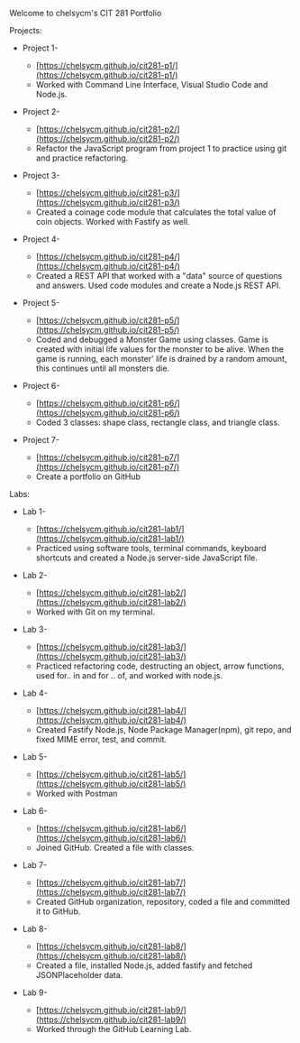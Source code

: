 Welcome to chelsycm's CIT 281 Portfolio

Projects: 

  * Project 1-
    * [https://chelsycm.github.io/cit281-p1/](https://chelsycm.github.io/cit281-p1/)
    * Worked with Command Line Interface, Visual Studio Code and Node.js. 
  
  * Project 2- 
    * [https://chelsycm.github.io/cit281-p2/](https://chelsycm.github.io/cit281-p2/)
    * Refactor the JavaScript program from project 1 to practice using git and practice refactoring. 
  
  * Project 3- 
    * [https://chelsycm.github.io/cit281-p3/](https://chelsycm.github.io/cit281-p3/)
    * Created a coinage code module that calculates the total value of coin objects. Worked with Fastify as well. 
  
  * Project 4- 
    * [https://chelsycm.github.io/cit281-p4/](https://chelsycm.github.io/cit281-p4/)
    * Created a REST API that worked with a "data" source of questions and answers. Used code modules and create a Node.js REST API. 
  
  * Project 5- 
    * [https://chelsycm.github.io/cit281-p5/](https://chelsycm.github.io/cit281-p5/)
    * Coded and debugged a Monster Game using classes. Game is created with initial life values for the monster to be alive. When the game is running, each monster'
  life is drained by a random amount, this continues until all monsters die. 
   
  * Project 6- 
    * [https://chelsycm.github.io/cit281-p6/](https://chelsycm.github.io/cit281-p6/)
    * Coded 3 classes: shape class, rectangle class, and triangle class. 
  
  * Project 7- 
    * [https://chelsycm.github.io/cit281-p7/](https://chelsycm.github.io/cit281-p7/)
    * Create a portfolio on GitHub 
  
 Labs:
  * Lab 1- 
    * [https://chelsycm.github.io/cit281-lab1/](https://chelsycm.github.io/cit281-lab1/)    
    * Practiced using software tools, terminal commands, keyboard shortcuts and created a Node.js server-side JavaScript file. 
  
  * Lab 2- 
    * [https://chelsycm.github.io/cit281-lab2/](https://chelsycm.github.io/cit281-lab2/)
    * Worked with Git on my terminal. 
  
  * Lab 3- 
    * [https://chelsycm.github.io/cit281-lab3/](https://chelsycm.github.io/cit281-lab3/)
    * Practiced refactoring code, destructing an object, arrow functions, used for.. in and for .. of, and worked with node.js. 
  
  * Lab 4- 
    * [https://chelsycm.github.io/cit281-lab4/](https://chelsycm.github.io/cit281-lab4/)
    * Created Fastify Node.js, Node Package Manager(npm), git repo, and fixed MIME error, test, and commit. 
  
  * Lab 5- 
    * [https://chelsycm.github.io/cit281-lab5/](https://chelsycm.github.io/cit281-lab5/)
    * Worked with Postman 
  
  * Lab 6- 
    * [https://chelsycm.github.io/cit281-lab6/](https://chelsycm.github.io/cit281-lab6/)
    * Joined GitHub. Created a file with classes. 
  
  * Lab 7- 
    * [https://chelsycm.github.io/cit281-lab7/](https://chelsycm.github.io/cit281-lab7/)
    * Created GitHub organization, repository, coded a file and committed it to GitHub. 
  
  * Lab 8- 
    * [https://chelsycm.github.io/cit281-lab8/](https://chelsycm.github.io/cit281-lab8/)
    * Created a file, installed Node.js, added fastify and fetched JSONPlaceholder data. 
  
  * Lab 9- 
    * [https://chelsycm.github.io/cit281-lab9/](https://chelsycm.github.io/cit281-lab9/)
    * Worked through the GitHub Learning Lab. 
